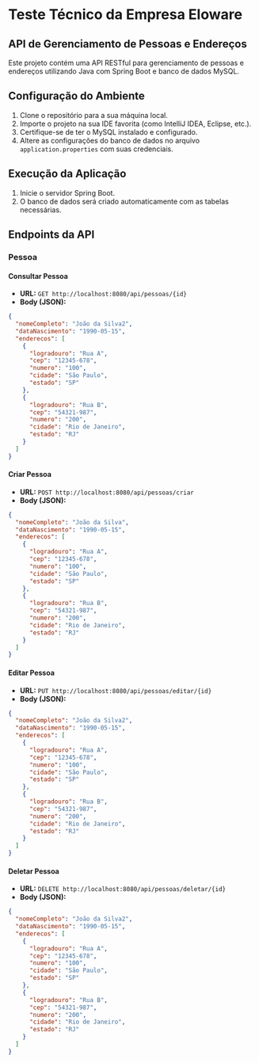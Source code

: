 # Teste Técnico da Empresa Eloware

## API de Gerenciamento de Pessoas e Endereços

Este projeto contém uma API RESTful para gerenciamento de pessoas e endereços utilizando Java com Spring Boot e banco de dados MySQL.

## Configuração do Ambiente

1. Clone o repositório para a sua máquina local.
2. Importe o projeto na sua IDE favorita (como IntelliJ IDEA, Eclipse, etc.).
3. Certifique-se de ter o MySQL instalado e configurado.
4. Altere as configurações do banco de dados no arquivo `application.properties` com suas credenciais.

## Execução da Aplicação

1. Inicie o servidor Spring Boot.
2. O banco de dados será criado automaticamente com as tabelas necessárias.

## Endpoints da API

### Pessoa

#### Consultar Pessoa
- **URL:** `GET http://localhost:8080/api/pessoas/{id}`
- **Body (JSON):**
```json
{
  "nomeCompleto": "João da Silva2",
  "dataNascimento": "1990-05-15",
  "enderecos": [
    {
      "logradouro": "Rua A",
      "cep": "12345-678",
      "numero": "100",
      "cidade": "São Paulo",
      "estado": "SP"
    },
    {
      "logradouro": "Rua B",
      "cep": "54321-987",
      "numero": "200",
      "cidade": "Rio de Janeiro",
      "estado": "RJ"
    }
  ]
}
```

#### Criar Pessoa
- **URL:** `POST http://localhost:8080/api/pessoas/criar`
- **Body (JSON):**
```json
{
  "nomeCompleto": "João da Silva",
  "dataNascimento": "1990-05-15",
  "enderecos": [
    {
      "logradouro": "Rua A",
      "cep": "12345-678",
      "numero": "100",
      "cidade": "São Paulo",
      "estado": "SP"
    },
    {
      "logradouro": "Rua B",
      "cep": "54321-987",
      "numero": "200",
      "cidade": "Rio de Janeiro",
      "estado": "RJ"
    }
  ]
}
```

#### Editar Pessoa
- **URL:** `PUT http://localhost:8080/api/pessoas/editar/{id}`
- **Body (JSON):**
```json
{
  "nomeCompleto": "João da Silva2",
  "dataNascimento": "1990-05-15",
  "enderecos": [
    {
      "logradouro": "Rua A",
      "cep": "12345-678",
      "numero": "100",
      "cidade": "São Paulo",
      "estado": "SP"
    },
    {
      "logradouro": "Rua B",
      "cep": "54321-987",
      "numero": "200",
      "cidade": "Rio de Janeiro",
      "estado": "RJ"
    }
  ]
}
```

#### Deletar Pessoa
- **URL:** `DELETE http://localhost:8080/api/pessoas/deletar/{id}`
- **Body (JSON):**
```json
{
  "nomeCompleto": "João da Silva2",
  "dataNascimento": "1990-05-15",
  "enderecos": [
    {
      "logradouro": "Rua A",
      "cep": "12345-678",
      "numero": "100",
      "cidade": "São Paulo",
      "estado": "SP"
    },
    {
      "logradouro": "Rua B",
      "cep": "54321-987",
      "numero": "200",
      "cidade": "Rio de Janeiro",
      "estado": "RJ"
    }
  ]
}
```
